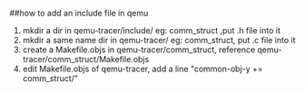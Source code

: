 ##how to add an include file in qemu
1. mkdir a dir in qemu-tracer/include/ eg: comm_struct ,put .h file into it
1. mkdir a same name dir in qemu-tracer/ eg: comm_struct, put .c file into it 
1. create a Makefile.objs in qemu-tracer/comm_struct, reference qemu-tracer/comm_struct/Makefile.objs
1. edit Makefile.objs of qemu-tracer, add a line "common-obj-y += comm_struct/"
